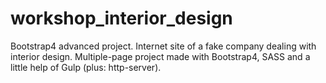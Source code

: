 # workshop_interior_design
Bootstrap4 advanced project. 
Internet site of a fake company dealing with interior design. 
Multiple-page project made with Bootstrap4, SASS and a little help of Gulp (plus: http-server).
